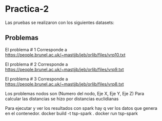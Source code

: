# Practica-2
Las pruebas se realizaron con los siguientes datasets:
## Problemas
El problema # 1 Corresponde a https://people.brunel.ac.uk/~mastjjb/jeb/orlib/files/vrp10.txt

El problema # 2 Corresponde a https://people.brunel.ac.uk/~mastjjb/jeb/orlib/files/vrp9.txt

El problema # 3 Corresponde a https://people.brunel.ac.uk/~mastjjb/jeb/orlib/files/vrp8.txt

Los problemas nodos son (Numero del nodo, Eje X, Eje Y, Eje Z) Para calcular las distancias se hizo por distancias euclidianas

Para ejecutar y ver los resultados con spark hay q ver los datos que genera en el contenedor. 
docker build -t tsp-spark .
docker run tsp-spark
